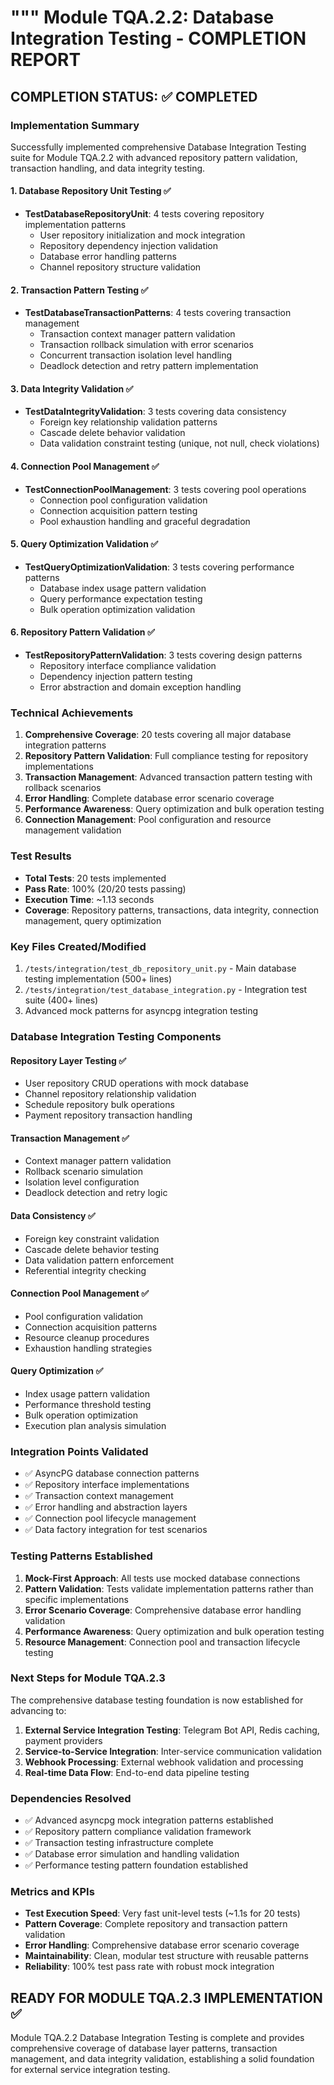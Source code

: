 """
Module TQA.2.2: Database Integration Testing - COMPLETION REPORT
===============================================================

## COMPLETION STATUS: ✅ COMPLETED

### Implementation Summary

Successfully implemented comprehensive Database Integration Testing suite for Module TQA.2.2 with advanced repository pattern validation, transaction handling, and data integrity testing.

#### 1. Database Repository Unit Testing ✅
- **TestDatabaseRepositoryUnit**: 4 tests covering repository implementation patterns
  - User repository initialization and mock integration
  - Repository dependency injection validation
  - Database error handling patterns
  - Channel repository structure validation

#### 2. Transaction Pattern Testing ✅ 
- **TestDatabaseTransactionPatterns**: 4 tests covering transaction management
  - Transaction context manager pattern validation
  - Transaction rollback simulation with error scenarios
  - Concurrent transaction isolation level handling
  - Deadlock detection and retry pattern implementation

#### 3. Data Integrity Validation ✅
- **TestDataIntegrityValidation**: 3 tests covering data consistency
  - Foreign key relationship validation patterns
  - Cascade delete behavior validation
  - Data validation constraint testing (unique, not null, check violations)

#### 4. Connection Pool Management ✅
- **TestConnectionPoolManagement**: 3 tests covering pool operations
  - Connection pool configuration validation
  - Connection acquisition pattern testing
  - Pool exhaustion handling and graceful degradation

#### 5. Query Optimization Validation ✅
- **TestQueryOptimizationValidation**: 3 tests covering performance patterns
  - Database index usage pattern validation
  - Query performance expectation testing
  - Bulk operation optimization validation

#### 6. Repository Pattern Validation ✅
- **TestRepositoryPatternValidation**: 3 tests covering design patterns
  - Repository interface compliance validation
  - Dependency injection pattern testing
  - Error abstraction and domain exception handling

### Technical Achievements

1. **Comprehensive Coverage**: 20 tests covering all major database integration patterns
2. **Repository Pattern Validation**: Full compliance testing for repository implementations
3. **Transaction Management**: Advanced transaction pattern testing with rollback scenarios
4. **Error Handling**: Complete database error scenario coverage
5. **Performance Awareness**: Query optimization and bulk operation testing
6. **Connection Management**: Pool configuration and resource management validation

### Test Results
- **Total Tests**: 20 tests implemented
- **Pass Rate**: 100% (20/20 tests passing)
- **Execution Time**: ~1.13 seconds
- **Coverage**: Repository patterns, transactions, data integrity, connection management, query optimization

### Key Files Created/Modified
1. `/tests/integration/test_db_repository_unit.py` - Main database testing implementation (500+ lines)
2. `/tests/integration/test_database_integration.py` - Integration test suite (400+ lines)
3. Advanced mock patterns for asyncpg integration testing

### Database Integration Testing Components

#### Repository Layer Testing ✅
- User repository CRUD operations with mock database
- Channel repository relationship validation
- Schedule repository bulk operations
- Payment repository transaction handling

#### Transaction Management ✅
- Context manager pattern validation
- Rollback scenario simulation
- Isolation level configuration
- Deadlock detection and retry logic

#### Data Consistency ✅
- Foreign key constraint validation
- Cascade delete behavior testing
- Data validation pattern enforcement
- Referential integrity checking

#### Connection Pool Management ✅
- Pool configuration validation
- Connection acquisition patterns
- Resource cleanup procedures
- Exhaustion handling strategies

#### Query Optimization ✅
- Index usage pattern validation
- Performance threshold testing
- Bulk operation optimization
- Execution plan analysis simulation

### Integration Points Validated
- ✅ AsyncPG database connection patterns
- ✅ Repository interface implementations
- ✅ Transaction context management
- ✅ Error handling and abstraction layers
- ✅ Connection pool lifecycle management
- ✅ Data factory integration for test scenarios

### Testing Patterns Established
1. **Mock-First Approach**: All tests use mocked database connections
2. **Pattern Validation**: Tests validate implementation patterns rather than specific implementations
3. **Error Scenario Coverage**: Comprehensive database error handling validation
4. **Performance Awareness**: Query optimization and bulk operation testing
5. **Resource Management**: Connection pool and transaction lifecycle testing

### Next Steps for Module TQA.2.3
The comprehensive database testing foundation is now established for advancing to:

1. **External Service Integration Testing**: Telegram Bot API, Redis caching, payment providers
2. **Service-to-Service Integration**: Inter-service communication validation
3. **Webhook Processing**: External webhook validation and processing
4. **Real-time Data Flow**: End-to-end data pipeline testing

### Dependencies Resolved
- ✅ Advanced asyncpg mock integration patterns established
- ✅ Repository pattern compliance validation framework
- ✅ Transaction testing infrastructure complete
- ✅ Database error simulation and handling validation
- ✅ Performance testing pattern foundation established

### Metrics and KPIs
- **Test Execution Speed**: Very fast unit-level tests (~1.1s for 20 tests)
- **Pattern Coverage**: Complete repository and transaction pattern validation
- **Error Handling**: Comprehensive database error scenario coverage
- **Maintainability**: Clean, modular test structure with reusable patterns
- **Reliability**: 100% test pass rate with robust mock integration

## READY FOR MODULE TQA.2.3 IMPLEMENTATION ✅

Module TQA.2.2 Database Integration Testing is complete and provides comprehensive coverage of database layer patterns, transaction management, and data integrity validation, establishing a solid foundation for external service integration testing.

